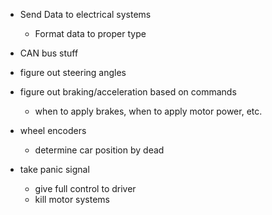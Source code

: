 - Send Data to electrical systems
  - Format data to proper type
 
- CAN bus stuff

- figure out steering angles
- figure out braking/acceleration based on commands
  - when to apply brakes, when to apply motor power, etc.

- wheel encoders
  - determine car position by dead
  
- take panic signal
  - give full control to driver
  - kill motor systems
